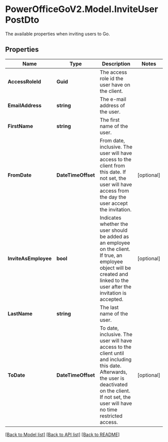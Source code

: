 # PowerOfficeGoV2.Model.InviteUserPostDto
The available properties when inviting users to Go.

## Properties

Name | Type | Description | Notes
------------ | ------------- | ------------- | -------------
**AccessRoleId** | **Guid** | The access role id the user have on the client. | 
**EmailAddress** | **string** | The e-mail address of the user. | 
**FirstName** | **string** | The first name of the user. | 
**FromDate** | **DateTimeOffset** | From date, inclusive.  The user will have access to the client from this date.  If not set, the user will have access from the day the user accept the invitation. | [optional] 
**InviteAsEmployee** | **bool** | Indicates whether the user should be added as an employee on the client.  If true, an employee object will be created and linked to the user after the invitation is accepted. | [optional] 
**LastName** | **string** | The last name of the user. | 
**ToDate** | **DateTimeOffset** | To date, inclusive.  The user will have access to the client until and including this date.  Afterwards, the user is deactivated on the client.  If not set, the user will have no time restricted access. | [optional] 

[[Back to Model list]](../../README.md#documentation-for-models) [[Back to API list]](../../README.md#documentation-for-api-endpoints) [[Back to README]](../../README.md)

